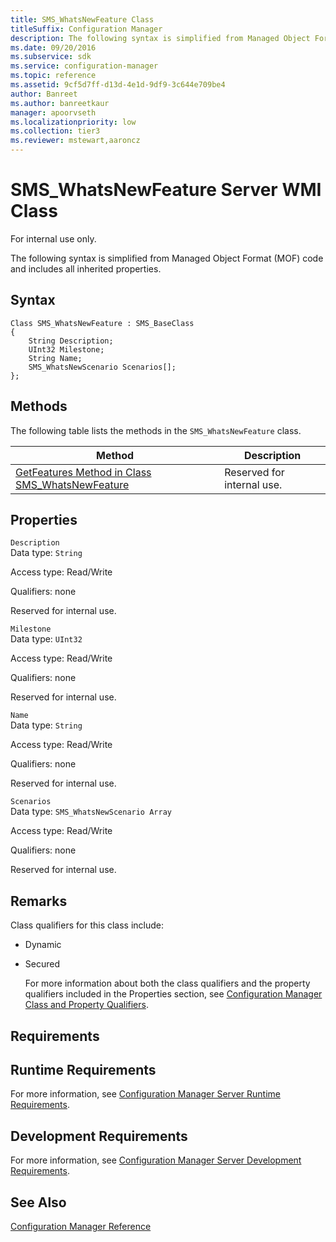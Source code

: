 ```yaml
---
title: SMS_WhatsNewFeature Class
titleSuffix: Configuration Manager
description: The following syntax is simplified from Managed Object Format (MOF) code and includes all inherited properties.
ms.date: 09/20/2016
ms.subservice: sdk
ms.service: configuration-manager
ms.topic: reference
ms.assetid: 9cf5d7ff-d13d-4e1d-9df9-3c644e709be4
author: Banreet
ms.author: banreetkaur
manager: apoorvseth
ms.localizationpriority: low
ms.collection: tier3
ms.reviewer: mstewart,aaroncz 
---
```

# SMS_WhatsNewFeature Server WMI Class
For internal use only.  

 The following syntax is simplified from Managed Object Format (MOF) code and includes all inherited properties.  

## Syntax  

```  
Class SMS_WhatsNewFeature : SMS_BaseClass  
{  
    String Description;  
    UInt32 Milestone;  
    String Name;  
    SMS_WhatsNewScenario Scenarios[];  
};  

```  

## Methods  
 The following table lists the methods in the `SMS_WhatsNewFeature` class.  

|Method|Description|  
|------------|-----------------|  
|[GetFeatures Method in Class SMS_WhatsNewFeature](../../../develop/reference/misc/getfeatures-method-in-class-sms_whatsnewfeature.md)|Reserved for internal use.|  

## Properties  
 `Description`  
 Data type: `String`  

 Access type: Read/Write  

 Qualifiers: none  

 Reserved for internal use.  

 `Milestone`  
 Data type: `UInt32`  

 Access type: Read/Write  

 Qualifiers: none  

 Reserved for internal use.  

 `Name`  
 Data type: `String`  

 Access type: Read/Write  

 Qualifiers: none  

 Reserved for internal use.  

 `Scenarios`  
 Data type: `SMS_WhatsNewScenario Array`  

 Access type: Read/Write  

 Qualifiers: none  

 Reserved for internal use.  

## Remarks  
 Class qualifiers for this class include:  

- Dynamic  

- Secured  

  For more information about both the class qualifiers and the property qualifiers included in the Properties section, see [Configuration Manager Class and Property Qualifiers](../../../develop/reference/misc/class-and-property-qualifiers.md).  

## Requirements  

## Runtime Requirements  
 For more information, see [Configuration Manager Server Runtime Requirements](../../../develop/core/reqs/server-runtime-requirements.md).  

## Development Requirements  
 For more information, see [Configuration Manager Server Development Requirements](../../../develop/core/reqs/server-development-requirements.md).  

## See Also  
 [Configuration Manager Reference](../../../develop/reference/configuration-manager-reference.md)
